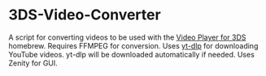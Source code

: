 # 3DS-Video-Converter
A script for converting videos to be used with the [Video Player for 3DS](https://github.com/Core-2-Extreme/Video_player_for_3DS) homebrew.
Requires FFMPEG for conversion.
Uses [yt-dlp](https://github.com/yt-dlp/yt-dlp) for downloading YouTube videos. yt-dlp will be downloaded automatically if needed.
Uses Zenity for GUI.
